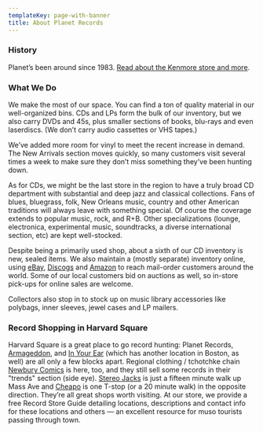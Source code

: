 ```yaml
---
templateKey: page-with-banner
title: About Planet Records
---
```


### History

Planet’s been around since 1983. [Read about the Kenmore store and more](/about/history).

### What We Do

We make the most of our space. You can find a ton of quality material in our well-organized bins. CDs and LPs form the bulk of our inventory, but we also carry DVDs and 45s, plus smaller sections of books, blu-rays and even laserdiscs. (We don’t carry audio cassettes or VHS tapes.)

We’ve added more room for vinyl to meet the recent increase in demand. The New Arrivals section moves quickly, so many customers visit several times a week to make sure they don’t miss something they’ve been hunting down.

As for CDs, we might be the last store in the region to have a truly broad CD department with substantial and deep jazz and classical collections. Fans of blues, bluegrass, folk, New Orleans music, country and other American traditions will always leave with something special. Of course the coverage extends to popular music, rock, and R+B. Other specializations (lounge, electronica, experimental music, soundtracks, a diverse international section, etc) are kept well-stocked.

Despite being a primarily used shop, about a sixth of our CD inventory is new, sealed items. We also maintain a (mostly separate) inventory online, using [eBay](https://www.ebay.com/usr/zzy49), [Discogs](https://www.discogs.com/seller/PlanetRecords/profile) and [Amazon](https://www.amazon.com/s?me=A3AFXHL86TBAH4&marketplaceID=ATVPDKIKX0DER) to reach mail-order customers around the world. Some of our local customers bid on auctions as well, so in-store pick-ups for online sales are welcome.

Collectors also stop in to stock up on music library accessories like polybags, inner sleeves, jewel cases and LP mailers.

### Record Shopping in Harvard Square

Harvard Square is a great place to go record hunting: Planet Records, [Armageddon](http://www.armageddonshopboston.com/index_boston.php), and [In Your Ear](http://iye.com/html_index.cfm?page=about) (which has another location in Boston, as well) are all only a few blocks apart. Regional clothing / tchotchke chain [Newbury Comics](https://www.newburycomics.com/) is here, too, and they still sell some records in their "trends" section (side eye). [Stereo Jacks](http://stereojacks.com/) is just a fifteen minute walk up Mass Ave and [Cheapo](http://www.cheaporecords.com/) is one T-stop (or a 20 minute walk) in the opposite direction. They’re all great shops worth visiting. At our store, we provide a free Record Store Guide detailing locations, descriptions and contact info for these locations and others — an excellent resource for muso tourists passing through town.
